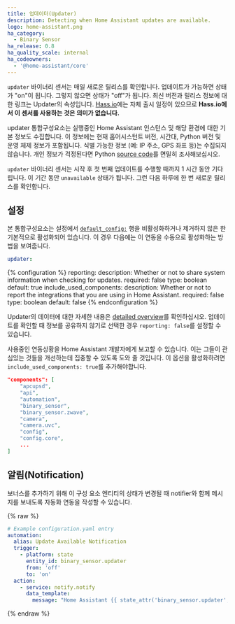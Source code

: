 ```yaml
---
title: 업데이터(Updater)
description: Detecting when Home Assistant updates are available.
logo: home-assistant.png
ha_category:
  - Binary Sensor
ha_release: 0.8
ha_quality_scale: internal
ha_codeowners:
  - '@home-assistant/core'
---
```


`updater` 바이너리 센서는 매일 새로운 릴리스를 확인합니다. 업데이트가 가능하면 상태가 "on"이 됩니다. 그렇지 않으면 상태가 "off"가 됩니다. 최신 버전과 릴리스 정보에 대한 링크는 Updater의 속성입니다. [Hass.io](/hassio/)에는 자체 출시 일정이 있으므로 **Hass.io에서 이 센서를 사용하는 것은 의미가 없습니다.**

updater 통합구성요소는 실행중인 Home Assistant 인스턴스 및 해당 환경에 대한 기본 정보도 수집합니다. 이 정보에는 현재 홈어시스턴트 버전, 시간대, Python 버전 및 운영 체제 정보가 포함됩니다. 식별 가능한 정보 (예: IP 주소, GPS 좌표 등)는 수집되지 않습니다. 개인 정보가 걱정된다면 Python [source code](https://github.com/home-assistant/home-assistant/tree/dev/homeassistant/components/updater)를 면밀히 조사해보십시오.

<div class='note'>

`updater` 바이너리 센서는 시작 후 첫 번째 업데이트를 수행할 때까지 1 시간 동안 기다립니다. 이 기간 동안 `unavailable` 상태가 됩니다. 그런 다음 하루에 한 번 새로운 릴리스를 확인합니다.

</div>

## 설정

본 통합구성요소는 설정에서 [`default_config:`](https://www.home-assistant.io/integrations/default_config/) 행을 비활성화하거나 제거하지 않은 한 기본적으로 활성화되어 있습니다. 이 경우 다음예는 이 연동을 수동으로 활성화하는 방법을 보여줍니다.

```yaml
updater:
```

{% configuration %}
reporting:
  description: Whether or not to share system information when checking for updates.
  required: false
  type: boolean
  default: true
include_used_components:
  description: Whether or not to report the integrations that you are using in Home Assistant.
  required: false
  type: boolean
  default: false
{% endconfiguration %}

Updater의 데이터에 대한 자세한 내용은 [detailed overview](/docs/backend/updater/)를 확인하십시오. 업데이트를 확인할 때 정보를 공유하지 않기로 선택한 경우 `reporting: false`를 설정할 수 있습니다.

사용중인 연동상황을 Home Assistant 개발자에게 보고할 수 있습니다. 이는 그들이 관심있는 것들을 개선하는데 집중할 수 있도록 도와 줄 것입니다. 이 옵션을 활성화하려면 `include_used_components: true`를 추가해야합니다.

```json
"components": [
    "apcupsd",
    "api",
    "automation",
    "binary_sensor",
    "binary_sensor.zwave",
    "camera",
    "camera.uvc",
    "config",
    "config.core",
    ...
]
```

## 알림(Notification)

보너스를 추가하기 위해 이 구성 요소 엔티티의 상태가 변경될 때 notifier와 함께 메시지를 보내도록 자동화 연동을 작성할 수 있습니다.

{% raw %}
```yaml
# Example configuration.yaml entry
automation:
  alias: Update Available Notification
  trigger:
    - platform: state
      entity_id: binary_sensor.updater
      from: 'off'
      to: 'on'
  action:
    - service: notify.notify
      data_template:
        message: "Home Assistant {{ state_attr('binary_sensor.updater', 'newest_version') }} is available."
```
{% endraw %}
